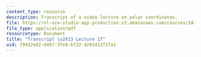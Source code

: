 ```yaml
---
content_type: resource
description: Transcript of a video lecture on polar coordinates.
file: https://ol-ocw-studio-app-production.s3.amazonaws.com/courses/18-02-multivariable-calculus-fall-2007/79432e02d4973fe8bf22d203413717a1_18_022007L17.pdf
file_type: application/pdf
resourcetype: Document
title: "Transcript \u2013 Lecture 17"
uid: 79432e02-d497-3fe8-bf22-d203413717a1
---
```

